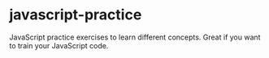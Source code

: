 # javascript-practice
JavaScript practice exercises to learn different concepts. Great if you want to train your JavaScript code. 
